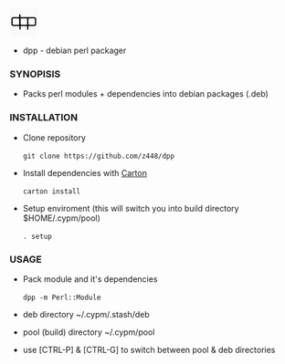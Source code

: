 ![dpp logo](assets/logo50x50.jpg)

- dpp - debian perl packager

### SYNOPISIS

- Packs perl modules + dependencies into debian packages (.deb)

### INSTALLATION

- Clone repository

    `git clone https://github.com/z448/dpp`

- Install dependencies with [Carton](https://metacpan.org/pod/Carton)

    `carton install`

- Setup enviroment (this will switch you into build directory $HOME/.cypm/pool)

    `. setup`

### USAGE

- Pack module and it's dependencies 

    `dpp -m Perl::Module`

- deb directory ~/.cypm/.stash/deb
- pool (build) directory ~/.cypm/pool
- use [CTRL-P] & [CTRL-G] to switch between pool & deb directories



